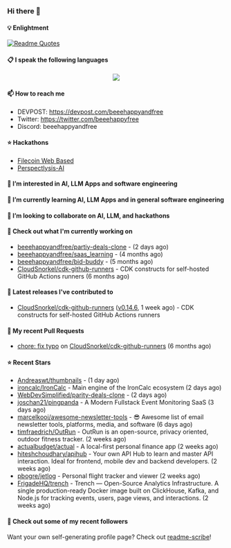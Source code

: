 ### Hi there 👋

#### 💡 Enlightment
[![Readme Quotes](https://quotes-github-readme.vercel.app/api?type=horizontal&theme=nord)](https://github.com/piyushsuthar/github-readme-quotes)

#### 📋 I speak the following languages

<p align="center">
  <a href="https://skillicons.dev">
    <img src="https://skillicons.dev/icons?i=git,kubernetes,docker,c,vim,terraform,python,typescript,java" />
  </a>
</p>


#### 📫 How to reach me
- DEVPOST: https://devpost.com/beeehappyandfree
- Twitter: https://twitter.com/beeehappyfree
- Discord: beeehappyandfree

#### ⭐️ Hackathons
- [Filecoin Web Based](https://devpost.com/software/youtube-dl-dweb)
- [Perspectlysis-AI](https://perspectlysis-ai.vercel.app)

#### 👀 I’m interested in AI, LLM Apps and software engineering

#### 🌱 I’m currently learning AI, LLM Apps and in general software engineering

#### 💞️ I’m looking to collaborate on AI, LLM, and hackathons

#### 👷 Check out what I'm currently working on

- [beeehappyandfree/partiy-deals-clone](https://github.com/beeehappyandfree/partiy-deals-clone) -  (2 days ago)
- [beeehappyandfree/saas_learning](https://github.com/beeehappyandfree/saas_learning) -  (4 months ago)
- [beeehappyandfree/bid-buddy](https://github.com/beeehappyandfree/bid-buddy) -  (5 months ago)
- [CloudSnorkel/cdk-github-runners](https://github.com/CloudSnorkel/cdk-github-runners) - CDK constructs for self-hosted GitHub Actions runners (6 months ago)

#### 🔭 Latest releases I've contributed to

- [CloudSnorkel/cdk-github-runners](https://github.com/CloudSnorkel/cdk-github-runners) ([v0.14.6](https://github.com/CloudSnorkel/cdk-github-runners/releases/tag/v0.14.6), 1 week ago) - CDK constructs for self-hosted GitHub Actions runners

#### 🔨 My recent Pull Requests

- [chore: fix typo](https://github.com/CloudSnorkel/cdk-github-runners/pull/542) on [CloudSnorkel/cdk-github-runners](https://github.com/CloudSnorkel/cdk-github-runners) (6 months ago)

#### ⭐ Recent Stars

- [Andreaswt/thumbnails](https://github.com/Andreaswt/thumbnails) -  (1 day ago)
- [ironcalc/IronCalc](https://github.com/ironcalc/IronCalc) - Main engine of the IronCalc ecosystem (2 days ago)
- [WebDevSimplified/parity-deals-clone](https://github.com/WebDevSimplified/parity-deals-clone) -  (2 days ago)
- [joschan21/pingpanda](https://github.com/joschan21/pingpanda) - A Modern Fullstack Event Monitoring SaaS (3 days ago)
- [marcelkooi/awesome-newsletter-tools](https://github.com/marcelkooi/awesome-newsletter-tools) - 😎  Awesome list of email newsletter tools, platforms, media, and software (6 days ago)
- [timfraedrich/OutRun](https://github.com/timfraedrich/OutRun) - OutRun is an open-source, privacy oriented, outdoor fitness tracker. (2 weeks ago)
- [actualbudget/actual](https://github.com/actualbudget/actual) - A local-first personal finance app (2 weeks ago)
- [hiteshchoudhary/apihub](https://github.com/hiteshchoudhary/apihub) - Your own API Hub to learn and master API interaction. Ideal for frontend, mobile dev and backend developers.  (2 weeks ago)
- [pbogre/jetlog](https://github.com/pbogre/jetlog) - Personal flight tracker and viewer (2 weeks ago)
- [FrigadeHQ/trench](https://github.com/FrigadeHQ/trench) - Trench — Open-Source Analytics Infrastructure. A single production-ready Docker image built on ClickHouse, Kafka, and Node.js for tracking events, users, page views, and interactions. (2 weeks ago)

#### 👯 Check out some of my recent followers


Want your own self-generating profile page? Check out [readme-scribe](https://github.com/muesli/readme-scribe)!
